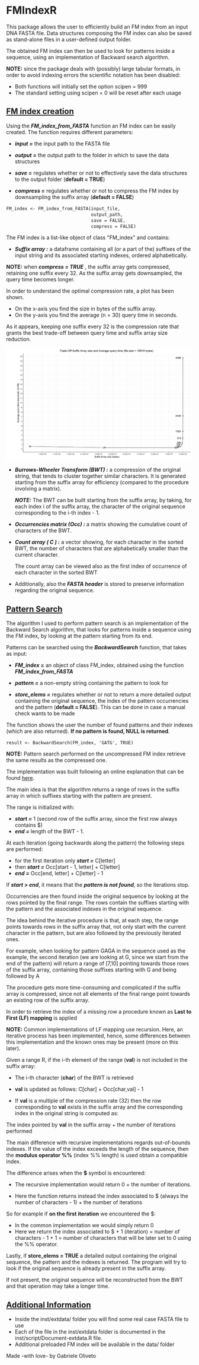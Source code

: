 ﻿
# FMIndexR

This package allows the user to efficiently build an FM index from an input DNA FASTA file. Data structures composing the FM index can also be saved
as stand-alone files in a user-defined output folder.

The obtained FM index can then be used to look for patterns inside a sequence, using an implementation of Backward search algorithm.

**NOTE:** since the package deals with (possibly) large tabular formats, in order to avoid indexing errors the scientific notation has been disabled:

-   Both functions will initially set the option scipen = 999
-   The standard setting using scipen = 0 will be reset after each usage

## <u>FM index creation </u>

Using the ***FM_index_from_FASTA*** function an FM index can be easily created. The function requires different parameters:

-   ***input =*** the input path to the FASTA file

-   ***output =*** the output path to the folder in which to save the data structures

-   ***save =*** regulates whether or not to effectively save the data structures to the output folder (**default = TRUE**)

-   ***compress =*** regulates whether or not to compress the FM index by downsampling the suffix array (**default = FALSE**)

```{r}
FM_index <- FM_index_from_FASTA(input_file, 
                                output_path, 
                                save = FALSE, 
                                compress = FALSE)
```

The FM index is a list-like object of class "FM_index" and contains:

-   ***Suffix array :*** a dataframe containing all (or a part of the) suffixes of the input string and its associated starting indexes, ordered alphabetically.
    
**NOTE:** when ***compress = TRUE*** , the suffix array gets compressed, retaining one suffix every 32. As the suffix array gets downsampled, the query time becomes longer.

In order to understand the optimal compression rate, a plot has been shown.

-   On the x-axis you find the size in bytes of the suffix array.
-   On the y-axis you find the average (n = 30) query time in seconds.

As it appears, keeping one suffix every 32 is the compression rate that grants the best trade-off between query time and suffix array size reduction.

![The image is currently not available :(](inst/extdata/size-time-plot.png)

-   ***Burrows-Wheeler Transform (BWT) :*** a compression of 
the original string, that tends to cluster together similar characters. It is generated starting from the suffix array for efficiency (compared to the procedure involving a matrix).

    ***NOTE:*** The BWT can be built starting from the suffix array, by taking, for each index i of the suffix array, the character of the original sequence corresponding to the i-th index - 1.

-   ***Occurrencies matrix (Occ) :*** a matrix showing the cumulative count  of characters of the BWT.

-   ***Count array ( C ) :*** a vector showing, for each character in the sorted BWT, the number of characters that are alphabetically smaller than the current character.

	The count array can be viewed also as the first index of occurrence of 		each character in the sorted BWT

-   Additionally, also the ***FASTA header*** is stored to preserve  information regarding the original sequence.

## <u>Pattern Search</u>

The algorithm I used to perform pattern search is an implementation of the Backward Search algorithm, that looks for patterns inside a sequence using the FM index, by looking at the pattern starting from its end.

Patterns can be searched using the ***BackwardSearch*** function, that takes as input:

-   ***FM_index =*** an object of class FM_index, obtained using the function ***FM_index_from_FASTA***

-   ***pattern =*** a non-empty string containing the pattern to look for

-   ***store_elems =*** regulates whether or not to return a more 
detailed output containing the original sequence, the index of the pattern occurrencies and the pattern (**default = FALSE**). This can be done in case a manual check wants to be made

The function shows the user the number of found patterns and their indexes (which are also returned). **If no pattern is found, NULL is returned**.

```{r}
result <- BackwardSearch(FM_index, 'GATG', TRUE)
```
**NOTE:** Pattern search performed on the uncompressed 
FM index retrieve the same results as the compressed one.

The implementation was built following an online explanation that can be found [here](http://blog.thegrandlocus.com/2016/07/a-tutorial-on-burrows-wheeler-indexing-methods).

The main idea is that the algorithm returns a range of rows in the suffix array in which suffixes starting with the pattern are present.

The range is initialized with:

-   ***start =*** 1 (second row of the suffix array,  since the first row always contains \$)
-   ***end =*** length of the BWT - 1.

At each iteration (going backwards along the pattern) the following steps are performed:

-   for the first iteration only ***start =*** C[letter]
-   then ***start =*** Occ[start - 1, letter] + C[letter]
-   ***end =*** Occ[end, letter] + C[letter] - 1

If ***start \> end***, it means that the ***pattern is not found***, so the iterations stop.

Occurrencies are then found inside the original sequence by looking at the rows pointed by the final range. The rows contain the suffixes starting with the pattern and the associated indexes in the original sequence.

The idea behind the iterative procedure is that, at each step, the range points towards rows in the suffix array that, not only start with the current  character in the pattern, but are also followed by the previously iterated ones.

For example, when looking for pattern GAGA in the sequence used as the example, the second iteration (we are looking at G, since we start from the end of the pattern) will return a range of [7,10] pointing towards those rows 
of the suffix array, containing those suffixes starting with G and being followed by A

The procedure gets more time-consuming and complicated if the suffix array is compressed, since not all elements of the final range point towards an existing row of the suffix array.

In order to retrieve the index of a missing row a procedure known as **Last to First (LF) mapping** is applied

**NOTE:** Common implementations of LF mapping use recursion. Here, an iterative process has been implemented, hence, some differences between this implementation and the known ones may be present (more on this later).

Given a range R, if the i-th element of the range  (**val**) is not included in the suffix array:

-   The i-th character (**char**) of the BWT is retrieved

-   **val** is updated as follows: C[char] + Occ[char,val] - 1

-   If **val** is a multiple of the compression rate (32) then the row corresponding to **val** exists in the suffix array and the corresponding index in the original string is computed as:

The index pointed by **val** in the suffix array + the number of iterations performed

The main difference with recursive implementations regards out-of-bounds indexes. If the value of the index exceeds the length of the sequence, then the **modulus operator %%** (index %% length) is used obtain a compatible index.

The difference arises when the **\$** symbol is encountered:

-   The recursive implementation would return 0 + the number of iterations.

-   Here the function returns instead the index associated to \$ (always the number of characters - 1) + the number of iterations

So for example if **on the first iteration** we encountered the \$:

-   In the common implementation we would simply return 0
-   Here we return the index associated to \$ + 1 (iteration) = number of characters - 1 + 1 = number of characters that will be later set to 0 using the %% operator.

Lastly, if **store_elems = TRUE** a detailed output containing the original sequence,  the pattern and the indexes is returned. The program will try to look if the original sequence is already present in the suffix array.

If not present, the original sequence will be reconstructed from the BWT and that operation may take a longer time.

## <u>Additional Information</u>

- Inside the inst/extdata/ folder you will find some real case FASTA file to use
- Each of the file in the inst/extdata folder is documented in the inst/script/Document-extdata.R file. 
- Additional preloaded FM index will be available in the data/ folder

Made -with love- by Gabriele Oliveto

